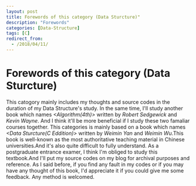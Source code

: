 ```yaml
---
layout: post
title: Forewords of this category (Data Sturcture)"
description: "Forewords"
categories: [Data-Structure]
tags: [C]
redirect_from:
  - /2018/04/11/
---
```

# Forewords of this category (Data Sturcture)
  This catogory mainly includes my thoughts and source codes in the duration of my Data Structure's study. In the same time, I'll study another book which names *<Algorithm(4th)>* written by *Robert Sedgewick* and *Kevin Wayne*. And I think it'll be more beneficial if I study these two famaliar courses together.
  This categories is mainly based on a book which names *<Data Sturcture(C Eddition)>* written by *Weimin Yan* and *Weimin Wu*.This book is well-known as the most authoritative teaching material in Chinese universities.And it's also quite difficult to fully understand.
  As a postgraduate entrance examer, I think I'm obliged to study this textbook.And I'll put my source codes on my blog for archival purposes and reference.
  As I said before, if you find any fault in my codes or if you may have any thought of this book, I'd appreciate it if you could give me some feedback. Any method is welcomed.
